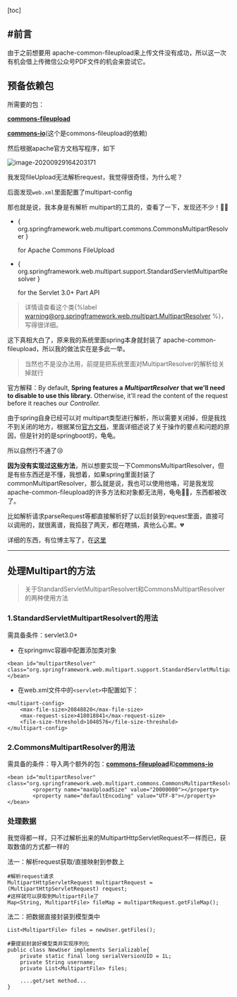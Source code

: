 [toc]

## #前言

由于之前想要用 <span class="ljspan ljspan-reverse ljspan-blue">apache-common-fileupload</span>来上传文件没有成功，所以这一次有机会借上传微信公众号PDF文件的机会来尝试它。

## 预备依赖包

所需要的包：

[**commons-fileupload**](https://mvnrepository.com/artifact/commons-fileupload/commons-fileupload)<!--more-->

[**commons-io**](https://mvnrepository.com/artifact/commons-io/commons-io)(这个是commons-fileupload的依赖)

然后根据apache官方文档写程序，如下

![image-20200929164203171](F:%5CAA_LLJ%5CGitRepository%5CDailyNote%5CBack-end%5Cimage-20200929164203171.png)

我发现fileUpload无法解析request，我觉得很奇怪，为什么呢？

后面发现`web.xml`里面配置了multipart-config

那也就是说，我本身是有解析 <span class="ljspan ljspan-blue">multipart</span>的工具的，查看了一下，发现还不少！:turtle::turtle:

- { org.springframework.web.multipart.commons.CommonsMultipartResolver } 

  for Apache Commons FileUpload

- { org.springframework.web.multipart.support.StandardServletMultipartResolver }

  for the Servlet 3.0+ Part API

>详情请查看这个类{%label warning@org.springframework.web.multipart.MultipartResolver %}，写得很详细。

这下真相大白了，原来我的系统里面spring本身就封装了 <span class="ljspan ljspan-reverse ljspan-blue">apache-common-fileupload</span>，所以我的做法实在是多此一举。

> 当然也不是没办法用，前提是把系统里面对MultipartResolver的解析给关掉就行

官方解释：By default, **Spring features a** ***MultipartResolver*** **that we'll need to disable to use this library.** Otherwise, it'll read the content of the request before it reaches our *Controller.*

由于spring自身已经可以对 <span class="ljspan ljspan-blue">multipart</span>类型进行解析，所以需要关闭掉，但是我找不到关闭的地方，根据某份[官方文档](https://www.baeldung.com/spring-apache-file-upload)，里面详细述说了关于操作的要点和问题的原因，但是针对的是springboot的，龟龟。

所以自然行不通了:cry:

**因为没有实现过这些方法**，所以想要实现一下CommonsMultipartResolver，但是有些东西还是不懂，我想着，如果spring里面封装了commonMultipartResolver，那么就是说，我也可以使用他咯，可是我发现<span class="ljspan ljspan-reverse ljspan-blue">apache-common-fileupload</span>的许多方法和对象都无法用，龟龟:turtle::turtle:，东西都被改了。

比如解析请求parseRequest等都直接解析好了以后封装到request里面，直接可以调用的，就很离谱，我捣鼓了两天，都在瞎搞，真他么心累。:broken_heart:

详细的东西，有位博主写了，在[这里](https://www.cnblogs.com/tengyunhao/p/7670293.html)

<hr>

## 处理Multipart的方法

> 关于StandardServletMultipartResolvert和CommonsMultipartResolver的两种使用方法

### 1.StandardServletMultipartResolvert的用法<!--more-->

需具备条件：servlet3.0+

- 在springmvc容器中配置添加类对象

```
<bean id="multipartResolver" class="org.springframework.web.multipart.support.StandardServletMultipartResolver"></bean>
```

- 在web.xml文件中的`<servlet>`中配置如下：

```
<multipart-config>
    <max-file-size>20848820</max-file-size>
    <max-request-size>418018841</max-request-size>
    <file-size-threshold>1048576</file-size-threshold>
</multipart-config>
```

### 2.CommonsMultipartResolver的用法

需具备的条件：导入两个额外的包：[**commons-fileupload**](https://mvnrepository.com/artifact/commons-fileupload/commons-fileupload)和[**commons-io**](https://mvnrepository.com/artifact/commons-io/commons-io)

```
<bean id="multipartResolver" class="org.springframework.web.multipart.commons.CommonsMultipartResolver">
		<property name="maxUploadSize" value="20000000"></property>
		<property name="defaultEncoding" value="UTF-8"></property>
</bean>
```

### 处理数据

我觉得都一样，只不过解析出来的MultipartHttpServletRequest不一样而已，获取数值的方式都一样的

法一：解析request获取/直接映射到参数上

```
#解析request请求
MultipartHttpServletRequest multipartRequest = (MultipartHttpServletRequest) request;
#这样就可以获取到MultipartFile了
Map<String, MultipartFile> fileMap = multipartRequest.getFileMap();
```

法二：把数据直接封装到模型类中

```
List<MultipartFile> files = newUser.getFiles();

#要提前封装好模型类并实现序列化	
public class NewUser implements Serializable{
	private static final long serialVersionUID = 1L;
	private String username;
	private List<MultipartFile> files;
	
	....get/set method...
}
```

